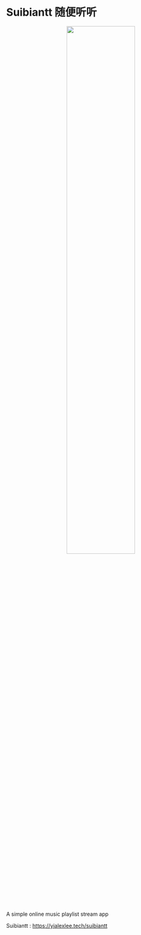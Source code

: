# Suibiantt 随便听听
<p align="center"><img src="https://github.com/yialexlee/suibiantt/blob/main/example.png" width="60%" height="60%"></p>


A simple online music playlist stream app

Suibiantt : https://yialexlee.tech/suibiantt
